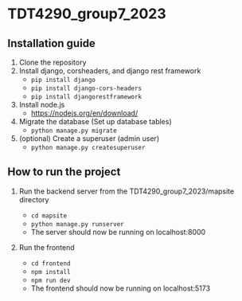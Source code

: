 # TDT4290_group7_2023

## Installation guide
1. Clone the repository
2. Install django, corsheaders, and django rest framework
    * `pip install django`
    * `pip install django-cors-headers`
    * `pip install djangorestframework`
3. Install node.js
     * https://nodejs.org/en/download/
4. Migrate the database (Set up database tables)
    * `python manage.py migrate`
5. (optional) Create a superuser (admin user)
    * `python manage.py createsuperuser`

## How to run the project
1. Run the backend server from the TDT4290_group7_2023/mapsite directory
    * `cd mapsite`
    * `python manage.py runserver`
    * The server should now be running on localhost:8000

2. Run the frontend
    * `cd frontend`
    * `npm install`
    * `npm run dev`
    * The frontend should now be running on localhost:5173